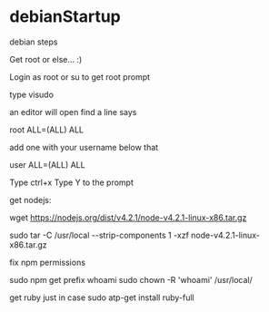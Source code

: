 # debianStartup
debian steps

Get root or else... :)

Login as root or su to get root prompt

type visudo

an editor will open find a line says

root ALL=(ALL) ALL

add one with your username below that

user ALL=(ALL) ALL

Type ctrl+x Type Y to the prompt

get nodejs:

wget https://nodejs.org/dist/v4.2.1/node-v4.2.1-linux-x86.tar.gz

sudo tar -C /usr/local --strip-components 1 -xzf node-v4.2.1-linux-x86.tar.gz 

fix npm permissions

sudo npm get prefix
whoami
sudo chown -R 'whoami' /usr/local/

get ruby just in case
sudo atp-get install ruby-full
